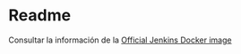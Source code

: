 # Readme

Consultar la información de la [Official Jenkins Docker image](https://github.com/jenkinsci/docker/blob/master/README.md)